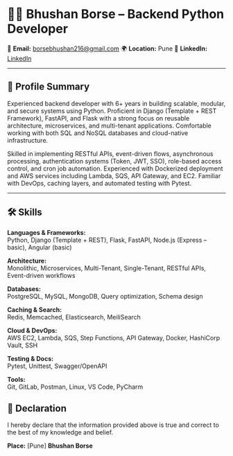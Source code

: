 # 👨‍💻 Bhushan Borse – Backend Python Developer

📧 **Email:** borsebhushan216@gmail.com
🌍 **Location:** Pune
🔗 **LinkedIn:** [LinkedIn](https://www.linkedin.com/in/bhushan-borse-13216416b/)

---

## 🧾 Profile Summary

Experienced backend developer with 6+ years in building scalable, modular, and secure systems using Python. Proficient in Django (Template + REST Framework), FastAPI, and Flask with a strong focus on reusable architecture, microservices, and multi-tenant applications. Comfortable working with both SQL and NoSQL databases and cloud-native infrastructure.

Skilled in implementing RESTful APIs, event-driven flows, asynchronous processing, authentication systems (Token, JWT, SSO), role-based access control, and cron job automation. Experienced with Dockerized deployment and AWS services including Lambda, SQS, API Gateway, and EC2. Familiar with DevOps, caching layers, and automated testing with Pytest.

---

## 🛠️ Skills

**Languages & Frameworks:**  
Python, Django (Template + REST), Flask, FastAPI, Node.js (Express – basic), Angular (basic)

**Architecture:**  
Monolithic, Microservices, Multi-Tenant, Single-Tenant, RESTful APIs, Event-driven workflows

**Databases:**  
PostgreSQL, MySQL, MongoDB, Query optimization, Schema design

**Caching & Search:**  
Redis, Memcached, Elasticsearch, MeiliSearch

**Cloud & DevOps:**  
AWS EC2, Lambda, SQS, Step Functions, API Gateway, Docker, HashiCorp Vault, SSH

**Testing & Docs:**  
Pytest, Unittest, Swagger/OpenAPI

**Tools:**  
Git, GitLab, Postman, Linux, VS Code, PyCharm


## 📄 Declaration

I hereby declare that the information provided above is true and correct to the best of my knowledge and belief.

**Place:** [Pune]
**Bhushan Borse**
